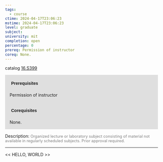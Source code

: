 ```yaml
---
tags:
  - course
ctime: 2024-04-17T23:06:23
mstime: 2024-04-17T23:06:23
level: graduate
subject: 
university: mit
completion: open
percentage: 0
prereq: Permission of instructor
coreq: None.
---
```


catalog [16.S399](http://student.mit.edu/catalog/m16b.html#16.S399)

<span style="display: block; padding: 15px; background-color: rgb(100, 100, 100, 0.2);"><font id="m_prereq1521_0" style="display: block; font-family: Arial, sans-serif; font-weight: bold; padding: 5px">Prerequisites</font><br><span id="prereq1521_0">Permission of instructor</span></span>
<span style="display: block; padding: 15px; background-color: rgb(100, 100, 100, 0.2);"><font id="m_coreq1521_0" style="display: block; font-family: Arial, sans-serif; font-weight: bold; padding: 5px">Corequisites</font><br><span id="coreq1521_0">None.</span></span>

<font style="">Description:</font>
<font style="color: grey; font-size: 0.8rem;">Organized lecture or laboratory subject consisting of material not available in regularly scheduled subjects. Prior approval required.</font>



---

<< HELLO, WORLD >>
